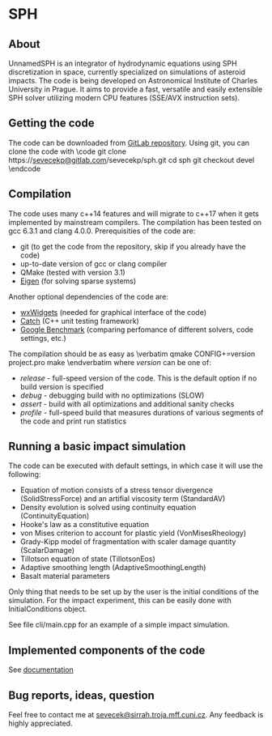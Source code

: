 # SPH

## About
UnnamedSPH is an integrator of hydrodynamic equations using SPH discretization in space, 
currently specialized on simulations of asteroid impacts. The code is being developed 
on Astronomical Institute of Charles University in Prague. It aims to provide a fast, 
versatile and easily extensible SPH solver utilizing modern CPU features (SSE/AVX 
instruction sets).

## Getting the code
The code can be downloaded from <a href="https://gitlab.com/sevecekp/sph/tree/devel">GitLab repository</a>.
Using git, you can clone the code with
\code
git clone https://sevecekp@gitlab.com/sevecekp/sph.git
cd sph
git checkout devel
\endcode

## Compilation 
The code uses many c++14 features and will migrate to c++17 when it gets implemented 
by mainstream compilers. The compilation has been tested on gcc 6.3.1 and clang 4.0.0.
Prerequisities of the code are:

- git (to get the code from the repository, skip if you already have the code)
- up-to-date version of gcc or clang compiler
- QMake (tested with version 3.1)
- <a href="http://eigen.tuxfamily.org/index.php?title=Main_Page">Eigen</a> (for solving sparse systems)

Another optional dependencies of the code are:

- <a href="https://www.wxwidgets.org/">wxWidgets</a> (needed for graphical interface of the code)
- <a href="https://github.com/philsquared/Catch">Catch</a> (C++ unit testing framework)
- <a href="https://github.com/google/benchmark">Google Benchmark</a> (comparing perfomance of different solvers, code settings, etc.)

The compilation should be as easy as
\verbatim
qmake CONFIG+=version project.pro
make
\endverbatim
where *version* can be one of:
- *release* - full-speed version of the code. This is the default option if no build version is specified
- *debug* - debugging build with no optimizations (SLOW)
- *assert* - build with all optimizations and additional sanity checks
- *profile* - full-speed build that measures durations of various segments of the code and print run statistics

## Running a basic impact simulation
The code can be executed with default settings, in which case it will use the following:
- Equation of motion consists of a stress tensor divergence (SolidStressForce) and an artifial viscosity term (StandardAV)
- Density evolution is solved using continuity equation (ContinuityEquation)
- Hooke's law as a constitutive equation
- von Mises criterion to account for plastic yield (VonMisesRheology)
- Grady-Kipp model of fragmentation with scaler damage quantity (ScalarDamage)
- Tillotson equation of state (TillotsonEos)
- Adaptive smoothing length (AdaptiveSmoothingLength)
- Basalt material parameters

Only thing that needs to be set up by the user is the initial conditions of the simulation.
For the impact experiment, this can be easily done with InitialConditions object.

See file cli/main.cpp for an example of a simple impact simulation.

## Implemented components of the code
See [documentation](http://sirrah.troja.mff.cuni.cz/~sevecek/sph/docs/List.html)

## Bug reports, ideas, question
Feel free to contact me at <a href="mailto:sevecek@sirrah.troja.mff.cuni.cz">sevecek@sirrah.troja.mff.cuni.cz</a>. 
Any feedback is highly appreciated.
